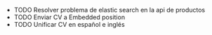 - TODO Resolver problema de elastic search en la api de productos
- TODO Enviar CV a Embedded position
- TODO Unificar CV en español e inglés